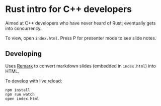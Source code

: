 # Rust intro for C++ developers

Aimed at C++ developers who have never heard of Rust; eventually gets into concurrency.

To view, open `index.html`. Press P for presenter mode to see slide notes.

## Developing

Uses [Remark](https://github.com/gnab/remark/) to convert markdown slides (embedded in `index.html`) into HTML.

To develop with live reload:

```
npm install
npm run watch
open index.html
```